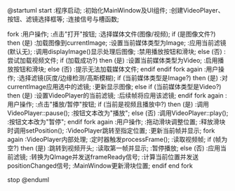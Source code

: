 @startuml
start
:程序启动;
:初始化MainWindow及UI组件;
:创建VideoPlayer、按钮、滤镜选择框等;
:连接信号与槽函数;

fork
  :用户操作;
  :点击"打开"按钮;
  :选择媒体文件(图像/视频);
  if (是图像文件?) then (是)
    :加载图像到currentImage;
    :设置当前媒体类型为Image;
    :应用当前滤镜(默认无);
    :调用displayImage()显示处理后图像;
    :禁用播放按钮和滑块;
  else (否)
    :尝试加载视频文件;
    if (加载成功?) then (是)
      :设置当前媒体类型为Video;
      :启用播放按钮和滑块;
    else (否)
      :提示无法加载媒体文件;
    endif
  endif
fork again
  :用户操作;
  :选择滤镜(灰度/边缘检测/高斯模糊);
  if (当前媒体类型是Image?) then (是)
    :对currentImage应用选中的滤镜;
    :更新显示图像;
  else if (当前媒体类型是Video?) then (是)
    :设置VideoPlayer的当前滤镜;
    :后续帧将应用该滤镜;
  endif
fork again
  :用户操作;
  :点击"播放/暂停"按钮;
  if (当前是视频且播放中?) then (是)
    :调用VideoPlayer::pause();
    :按钮文本改为"播放";
  else (否)
    :调用VideoPlayer::play();
    :按钮文本改为"暂停";
  endif
fork again
  :用户操作;
  :拖动滑块调整位置;
  :释放滑块时调用setPosition();
  :VideoPlayer跳转至指定位置;
  :更新当前帧并显示;
fork again
  :VideoPlayer内部处理;
  :定时器触发processFrame();
  :读取视频帧;
  if (帧为空?) then (是)
    :跳转到视频开头;
    :读取第一帧并显示;
    :暂停播放;
  else (否)
    :应用当前滤镜;
    :转换为QImage并发送frameReady信号;
    :计算当前位置并发送positionChanged信号;
    :MainWindow更新滑块位置;
  endif
end fork

stop
@enduml